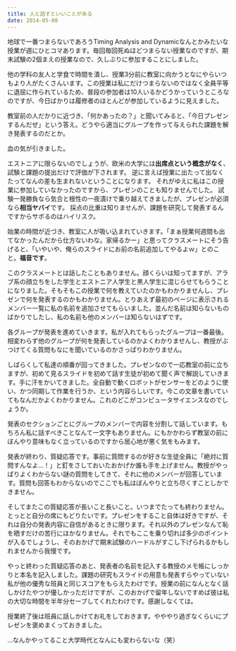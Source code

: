 ```yaml
---
title: 人と話すといいことがある
date: 2014-05-08
---
```


地球で一番つまらないであろうTiming Analysis and Dynamicなんとかみたいな授業が週にひとコマあります。毎回毎回死ぬほどつまらない授業なのですが、期末試験の2個まえの授業なので、久しぶりに参加することにしました。

他の学科の友人と学食で時間を潰し、授業3分前に教室に向かうとなにやらいつもより人がたくさんいます。この授業は私にだけつまらないのではなく全員平等に退屈に作られているため、普段の参加者は10人いるかどうかっていうところなのですが、今日ばかりは履修者のほとんどが参加しているように見えました。

教室前の人だかりに近づき、「何かあったの？」と聞いてみると、「今日プレゼンするんだぜ」という答え。どうやら適当にグループを作って与えられた課題を解き発表するのだとか。

血の気が引きました。

エストニアに限らないのでしょうが、欧米の大学には**出席点という概念がなく**、試験と課題の提出だけで評価が下されます。
逆に言えば授業に出たって出なくたってなんの差も生まれないということになります。
それがゆえに私はこの授業に参加していなかったのですから、プレゼンのことも知りませんでした。
試験一発勝負なら気合と根性の一夜漬けで乗り越えてきましたが、プレゼンが必須なら**相当ヤバイ**です。
採点の比重は知りませんが、課題を研究して発表するんですからサボるのはハイリスク。

始業の時間が近づき、教室に人が吸い込まれていきます。「まぁ授業何週間も出てなかったんだから仕方ないわな。家帰るかー」と思ってクラスメートにそう告げると、「いやいや、俺らのスライドにお前の名前追加してやるよｗ」とのこと。**福音です**。

このクラスメートとは話したこともありません。顔くらいは知ってますが、アラブ系の顔立ちをした学生とエストニア人学生と黒人学生に混じらせてもらうことになりました。そもそもこの授業で何を教えていたのかもわかりませんし、プレゼンで何を発表するのかもわかりません。とりあえず最初のページに表示されるメンバー一覧に私の名前を追加させてもらいました。並んだ名前は知らないものばかりでしたし、私の名前も他のメンバーは知らないはずです。

各グループが発表を進めていきます。私が入れてもらったグループは一番最後。相変わらず他のグループが何を発表しているのかよくわかりませんし、教授がぶつけてくる質問もなにを聞いているのかさっぱりわかりません。

しばらくして私達の順番が回ってきました。プレゼンなので一応教室の前に立ちますが、初めて見るスライドを初めて話す生徒が初めて聞く声で解説していきます。手に汗をかいてきました。全自動で動くロボットがセンサーをどのように使い、かつ同期して作業を行うか、という内容らしいです。今この文章を書いていてもなんだかよくわかりません。これのどこがコンピュータサイエンスなのでしょうか。

発表のセクションごとにグループのメンバーで内容を分割して話しています。もちろん私に話すべきことなんて一文字もありません。にもかかわらず教室の前にぼんやり意味もなく立っているのですから居心地が悪く気をもみます。

発表が終わり、質疑応答です。事前に質問するのが好きな生徒全員に「絶対に質問すんなよ…！」と釘をさしておいたおかげか誰も手を上げません。教授がやっぱりよくわからない謎の質問をしてきて、それに他のメンバーが回答しています。質問も回答もわからないのでここでも私はぼんやりと立ち尽くすことしかできません。

そしてまたこの質疑応答が長いこと長いこと。いつまでたっても終わりません。とっとと自分の席にもどりたいです。プレゼンをすること自体は好きですが、それは自分の発表内容に自信があるときに限ります。それ以外のプレゼンなんて恥を晒すだけの苦行にほかなりません。それでもここを乗り切れば多少のポイントが入るでしょうし、そのおかげで期末試験のハードルがすこし下げられるかもしれませんから我慢です。

やっと終わった質疑応答のあと、発表者の名前を記入する教授のメモ帳にしっかりと本名を記入しました。課題の研究もスライドの用意も発表すらやっていない私が他の優秀な班員と同じスコアをもらえたわけです。授業の前になんとなく話しかけたやつが優しかっただけですが、このおかげで留年しないですめば彼は私の大切な時間を半年分セーブしてくれたわけです。感謝しなくては。

授業終了後は班員に話しかけてお礼をしておきます。やややり過ぎなくらいにプレゼンを褒めまくっておきました。



…なんかやってること大学時代となんにも変わらないな（笑）
